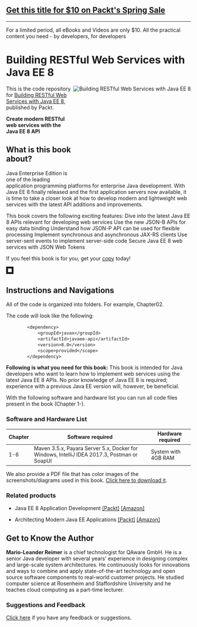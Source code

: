 ## [Get this title for $10 on Packt's Spring Sale](https://www.packt.com/B11656?utm_source=github&utm_medium=packt-github-repo&utm_campaign=spring_10_dollar_2022)
-----
For a limited period, all eBooks and Videos are only $10. All the practical content you need \- by developers, for developers

# Building RESTful Web Services with Java EE 8

<a href="https://www.packtpub.com/application-development/building-restful-web-services-java-ee-8?utm_source=github&utm_medium=repository&utm_campaign=9781789532883 "><img src="https://dz13w8afd47il.cloudfront.net/sites/default/files/imagecache/ppv4_main_book_cover/B11656_cover_New.png" alt="Building RESTful Web Services with Java EE 8" height="256px" align="right"></a>

This is the code repository for [Building RESTful Web Services with Java EE 8](https://www.packtpub.com/application-development/building-restful-web-services-java-ee-8?utm_source=github&utm_medium=repository&utm_campaign=9781789532883 ), published by Packt.

**Create modern RESTful web services with the Java EE 8 API**

## What is this book about?
Java Enterprise Edition is one of the leading application programming platforms for enterprise Java development. With Java EE 8 finally released and the first application servers now available, it is time to take a closer look at how to develop modern and lightweight web services with the latest API additions and improvements.

This book covers the following exciting features:
Dive into the latest Java EE 8 APIs relevant for developing web services 
Use the new JSON-B APIs for easy data binding 
Understand how JSON-P API can be used for flexible processing 
Implement synchronous and asynchronous JAX-RS clients 
Use server-sent events to implement server-side code 
Secure Java EE 8 web services with JSON Web Tokens 

If you feel this book is for you, get your [copy](https://www.amazon.com/Building-RESTful-Web-Services-Java/dp/1789532884) today!

<a href="https://www.packtpub.com/?utm_source=github&utm_medium=banner&utm_campaign=GitHubBanner"><img src="https://raw.githubusercontent.com/PacktPublishing/GitHub/master/GitHub.png" 
alt="https://www.packtpub.com/" border="5" /></a>

## Instructions and Navigations
All of the code is organized into folders. For example, Chapter02.

The code will look like the following:
```
        <dependency>
            <groupId>javax</groupId>
            <artifactId>javaee-api</artifactId>
            <version>8.0</version>
            <scope>provided</scope>
        </dependency>
```

**Following is what you need for this book:**
This book is intended for Java developers who want to learn how to implement web services using the latest Java EE 8 APIs. No prior knowledge of Java EE 8 is required; experience with a previous Java EE version will, however, be beneficial.

With the following software and hardware list you can run all code files present in the book (Chapter 1-).
### Software and Hardware List
| Chapter | Software required | Hardware required |
| -------- | ------------------------------------ | ----------------------------------- |
| 1-6 | Maven 3.5.x, Payara Server 5.x, Docker for Windows, IntelliJ IDEA 2017.3, Postman or SoapUI | System with 4GB RAM |

We also provide a PDF file that has color images of the screenshots/diagrams used in this book. [Click here to download it]().

### Related products
* Java EE 8 Application Development [[Packt]](https://www.packtpub.com/application-development/java-ee-8-application-development?utm_source=github&utm_medium=repository&utm_campaign=9781788293679 ) [[Amazon]](https://www.amazon.com/dp/1788291204)

* Architecting Modern Java EE Applications [[Packt]](https://www.packtpub.com/application-development/architecting-modern-java-ee-applications?utm_source=github&utm_medium=repository&utm_campaign=9781788393850 ) [[Amazon]](https://www.amazon.com/dp/1788393856)

## Get to Know the Author
**Mario-Leander Reimer**
is a chief technologist for QAware GmbH. He is a senior Java developer with several years' experience in designing complex and large-scale system architectures. He continuously looks for innovations and ways to combine and apply state-of-the-art technology and open source software components to real-world customer projects. He studied computer science at Rosenheim and Staffordshire University and he teaches cloud computing as a part-time lecturer.

### Suggestions and Feedback
[Click here](https://docs.google.com/forms/d/e/1FAIpQLSdy7dATC6QmEL81FIUuymZ0Wy9vH1jHkvpY57OiMeKGqib_Ow/viewform) if you have any feedback or suggestions.


